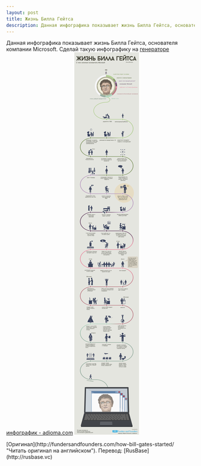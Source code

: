 ```yaml
---
layout: post
title: Жизнь Билла Гейтса
description: Данная инфографика показывает жизнь Билла Гейтса, основателя компании Microsoft
---
```

Данная инфографика показывает жизнь Билла Гейтса, основателя компании Microsoft.
Сделай такую инфографику на [генераторе инфографик - adioma.com](http://fundersandfounders.com/how-mark-zuckerberg-started/ "Adioma - генератор инфографики")
![Жизнь Билла Гейтса - инфографика](/img/zhizn-billa-gejtsa.png)
<p class="credits">[Оригинал](http://fundersandfounders.com/how-bill-gates-started/ "Читать оригинал на английском"). Перевод: [RusBase](http://rusbase.vc)</p>

